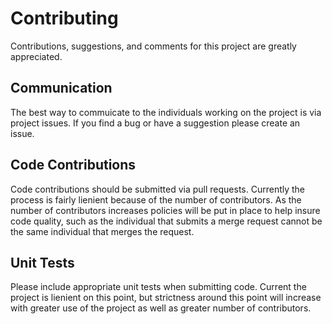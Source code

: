 # Contributing

Contributions, suggestions, and comments for this project are greatly
appreciated.

## Communication

The best way to commuicate to the individuals working on the project
is via project issues. If you find a bug or have a suggestion please
create an issue.

## Code Contributions

Code contributions should be submitted via pull requests. Currently
the process is fairly lienient because of the number of contributors.
As the number of contributors increases policies will be put in place
to help insure code quality, such as the individual that submits
a merge request cannot be the same individual that merges the request.

## Unit Tests

Please include appropriate unit tests when submitting code. Current
the project is lienient on this point, but strictness around this point
will increase with greater use of the project as well as greater number
of contributors.
